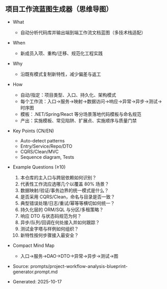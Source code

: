 ## 项目工作流蓝图生成器（思维导图）

- What
  - 自动分析代码库并输出端到端工作流文档蓝图（多技术栈适配）
- When
  - 新成员入项、重构/迁移、规范化工程实践
- Why
  - 沿既有模式复制新特性，减少偏差与返工
- How
  - 自动/指定：项目类型、入口、持久化、架构模式
  - 每个工作流：入口→服务→映射→数据访问→响应→异常→异步→测试→时序图
  - 模板：.NET/Spring/React 等分场景落地代码模板与命名规范
  - 产出：实施模板、常见陷阱、扩展点、实施顺序与质量门禁

- Key Points (CN/EN)
  - Auto-detect patterns
  - Entry/Service/Repo/DTO
  - CQRS/Clean/MVC
  - Sequence diagram, Tests

- Example Questions (≥10)
  1) 本仓库的主入口与跨层依赖如何识别？
  2) 代表性工作流应选哪几个以覆盖 80% 场景？
  3) 数据映射/验证/事务边界的统一模式是什么？
  4) 是否采用 CQRS/Clean，命名与目录是否一致？
  5) 典型错误处理/日志/重试/幂等等横切如何统一？
  6) 持久化层的 ORM/SQL 与分区/多租策略？
  7) 响应 DTO 与状态码规范为何？
  8) 异步/队列/回调在何处接入并如何跟踪？
  9) 测试金字塔与样例如何组织？
  10) 新特性按何步骤接入最安全？

- Compact Mind Map
  - 入口→服务→DAO→DTO→异常→异步→测试→图

- Source: prompts/project-workflow-analysis-blueprint-generator.prompt.md
- Generated: 2025-10-17

